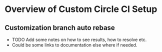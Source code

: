 # Overview of Custom Circle CI Setup

## Customization branch auto rebase

* TODO Add some notes on how to see results, how to resolve etc.
* Could be some links to documentation else where if needed.

